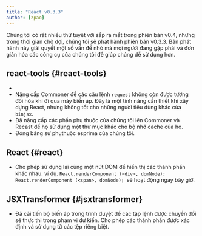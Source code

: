 ```yaml
---
title: "React v0.3.3"
author: [zpao]
---
```


Chúng tôi có rất nhiều thứ tuyệt vời sắp ra mắt trong phiên bản v0.4, nhưng trong thời gian chờ đợi, chúng tôi sẽ phát
hành phiên bản v0.3.3. Bản phát hành này giải quyết một số vấn đề nhỏ mà mọi người đang gặp phải và đơn giản hóa các
công cụ của chúng tôi để giúp chúng dễ sử dụng hơn.

## react-tools {#react-tools}

*
* Nâng cấp Commoner để các câu lệnh `request` không còn được tương đối hóa khi đi qua máy biến áp. Đây là một tính năng
  cần thiết khi xây dựng React, nhưng không tốt cho những người tiêu dùng khác của `binjsx`.
* Đã nâng cấp các phần phụ thuộc của chúng tôi lên Commoner và Recast để họ sử dụng một thư mục khác cho bộ nhớ cache
  của họ.
* Đóng băng sự phụthuộc esprima của chúng tôi.

## React {#react}

* Cho phép sử dụng lại cùng một nút DOM để hiển thị các thành phần khác nhau. ví
  dụ. `React.renderComponent (<div>, domNode); React.renderComponent (<span>, domNode); `sẽ hoạt động ngay bây giờ.

## JSXTransformer {#jsxtransformer}

* Đã cải tiến bộ biến áp trong trình duyệt để các tập lệnh được chuyển đổi sẽ thực thi trong phạm vi dự kiến. Cho phép
  các thành phần được xác định và sử dụng từ các tệp riêng biệt.
